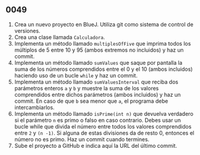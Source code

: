 ## 0049

1. Crea un nuevo proyecto en BlueJ. Utiliza git como sistema de control de versiones.
2. Crea una clase llamada `Calculadora`.
3. Implementa un método llamado `multiplesOfFive` que imprima todos los múltiplos de 5 entre 10 y 95 (ambos extremos no incluidos) y haz un commit.
4. Implementa un método llamado `sumValues` que saque por pantalla la suma de los números comprendidos entre el 0 y el 10 (ambos incluidos) haciendo uso de un bucle `while` y haz un commit.
5. Implementa un método llamado `sumValuesInterval` que reciba dos parámetros enteros `a` y `b` y muestre la suma de los valores comprendidos entre dichos parámetros (ambos incluidos) y haz un commit. En caso de que `b` sea menor que `a`, el programa debe intercambiarlos.
6. Implementa un método llamado `isPrime(int n)` que devuelva verdadero si el parámetro `n` es primo o falso en caso contrario. Debes usar un bucle while  que divida el número entre todos los valores comprendidos entre `2` y `(n -1)`. Si alguna de estas divisiones da de resto 0, entonces el número no es primo. Haz un commit cuando termines.
7. Sube el proyecto a GitHub e indica aquí la URL del último commit.
